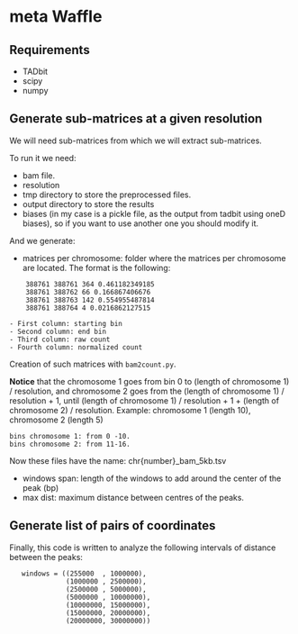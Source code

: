 # meta Waffle

## Requirements

 - TADbit
 - scipy
 - numpy

## Generate sub-matrices at a given resolution 

We will need sub-matrices from which we will extract sub-matrices.

To run it we need:
- bam file.
- resolution
- tmp directory to store the preprocessed files.
- output directory to store the results
- biases (in my case is a pickle file, as the output from tadbit using oneD biases), so if you want to use another one you should modify it.

And we generate:
- matrices per chromosome: folder where the matrices per chromosome are located. The format is the following:
```
    388761 388761 364 0.461182349185
    388761 388762 66 0.166867406676
    388761 388763 142 0.554955487814
    388761 388764 4 0.0216862127515
```
    - First column: starting bin
    - Second column: end bin
    - Third column: raw count
    - Fourth column: normalized count

Creation of such matrices with `bam2count.py`.

**Notice** that the chromosome 1 goes from bin 0 to (length of chromosome 1) / resolution, and chromosome 2 goes from the (length of chromosome 1) / resolution + 1,  until (length of chromosome 1) / resolution + 1 + (length of chromosome 2) / resolution. Example: chromosome 1 (length 10), chromosome 2 (length 5)
```
bins chromosome 1: from 0 -10.
bins chromosome 2: from 11-16.
```

Now these files have the name: chr{number}_bam_5kb.tsv

 - windows span: length of the windows to add around the center of the peak (bp)
 - max dist: maximum distance between centres of the peaks.

## Generate list of pairs of coordinates


Finally, this code is written to analyze the following intervals of distance between the peaks:

```
   windows = ((255000  , 1000000),
              (1000000 , 2500000),
              (2500000 , 5000000),
              (5000000 , 10000000),
              (10000000, 15000000),
              (15000000, 20000000),
              (20000000, 30000000))
```
